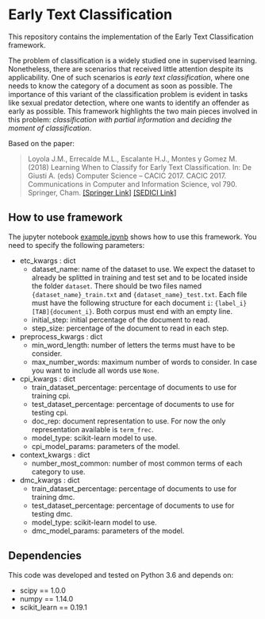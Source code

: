 # Early Text Classification

This repository contains the implementation of the Early Text Classification framework.

The problem of classification is a widely studied one in supervised learning.
Nonetheless, there are scenarios that received little attention despite its applicability.
One of such scenarios is _early text classification_, where one needs to know the category of a document as soon as possible.
The importance of this variant of the classification problem is evident in tasks like sexual predator detection, where one wants to identify an offender as early as possible.
This framework highlights the two main pieces involved in this problem: _classification with partial information_ and _deciding the
moment of classification_.

Based on the paper:
> Loyola J.M., Errecalde M.L., Escalante H.J., Montes y Gomez M. (2018) Learning When to Classify for Early Text Classification. In: De Giusti A. (eds) Computer Science – CACIC 2017. CACIC 2017. Communications in Computer and Information Science, vol 790. Springer, Cham. [[Springer Link]](https://doi.org/10.1007/978-3-319-75214-3_3) [[SEDICI Link]](http://sedici.unlp.edu.ar/handle/10915/63498)

## How to use framework
The jupyter notebook [example.ipynb](https://github.com/jmloyola/early-classification/blob/master/notebooks/example.ipynb) shows how to use this framework. You need to specify the following parameters:
* etc_kwargs : dict
    * dataset_name: name of the dataset to use. We expect the dataset to already be splitted in training and test set and to be located inside the folder `dataset`. There should be two files named `{dataset_name}_train.txt` and `{dataset_name}_test.txt`. Each file must have the following structure for each document `i`: `{label_i}[TAB]{document_i}`. Both corpus must end with an empty line.
    * initial_step: initial percentage of the document to read.
    * step_size: percentage of the document to read in each step.
* preprocess_kwargs : dict
    * min_word_length: number of letters the terms must have to be consider.
    * max_number_words: maximum number of words to consider. In case you want to include all words use `None`.
* cpi_kwargs : dict
    * train_dataset_percentage: percentage of documents to use for training cpi.
    * test_dataset_percentage: percentage of documents to use for testing cpi.
    * doc_rep: document representation to use. For now the only representation available is `term_frec`.
    * model_type: scikit-learn model to use.
    * cpi_model_params: parameters of the model.
* context_kwargs : dict
    * number_most_common: number of most common terms of each category to use.
* dmc_kwargs : dict
    * train_dataset_percentage: percentage of documents to use for training dmc.
    * test_dataset_percentage: percentage of documents to use for testing dmc.
    * model_type: scikit-learn model to use.
    * dmc_model_params: parameters of the model.

## Dependencies
This code was developed and tested on Python 3.6 and depends on:
* scipy == 1.0.0
* numpy == 1.14.0
* scikit_learn == 0.19.1
 